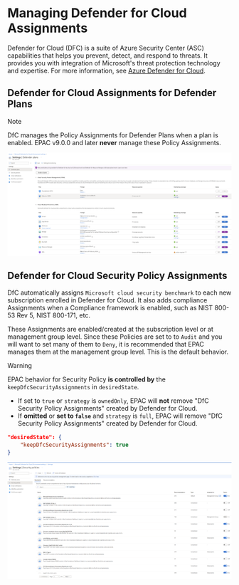 # Managing Defender for Cloud Assignments

Defender for Cloud (DFC) is a suite of Azure Security Center (ASC) capabilities that helps you prevent, detect, and respond to threats. It provides you with integration of Microsoft's threat protection technology and expertise. For more information, see [Azure Defender for Cloud](https://learn.microsoft.com/en-us/azure/defender-for-cloud/).

## Defender for Cloud Assignments for Defender Plans

> [!NOTE]
> DfC manages the Policy Assignments for Defender Plans when a plan is enabled. EPAC v9.0.0 and later **never** manage these Policy Assignments.

![image.png](Images/dfc-defender-plans-settings.png)

## Defender for Cloud Security Policy Assignments

DfC automatically assigns `Microsoft cloud security benchmark` to each new subscription enrolled in Defender for Cloud. It also adds compliance Assignments when a Compliance framework is enabled, such as NIST 800-53 Rev 5, NIST 800-171, etc.

These Assignments are enabled/created at the subscription level or at management group level. Since these Policies are set to to `Audit` and you will want to set many of them to `Deny`, it is recommended that EPAC manages them at the management group level. This is the default behavior.

> [!WARNING]
> EPAC behavior for Security Policy **is controlled by** the `keepDfcSecurityAssignments` in `desiredState`.

- If set to `true` or `strategy` is `ownedOnly`, EPAC will **not** remove "DfC Security Policy Assignments" created by Defender for Cloud.
- If **omitted** or **set to `false`** and `strategy` is `full`, EPAC will remove "DfC Security Policy Assignments" created by Defender for Cloud.

```json
"desiredState": {
    "keepDfcSecurityAssignments": true
}
```

![image.png](Images/dfc-security-policy-sets-settings.png)
